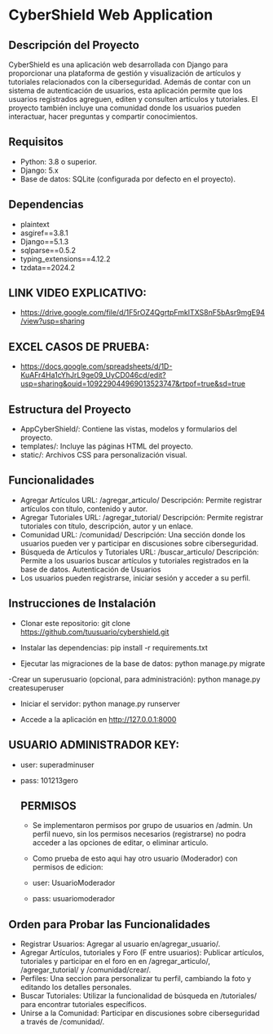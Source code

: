 # CyberShield Web Application

## Descripción del Proyecto
CyberShield es una aplicación web desarrollada con Django para proporcionar una plataforma de gestión y visualización de artículos y tutoriales relacionados con la ciberseguridad. Además de contar con un sistema de autenticación de usuarios, esta aplicación permite que los usuarios registrados agreguen, editen y consulten artículos y tutoriales. El proyecto también incluye una comunidad donde los usuarios pueden interactuar, hacer preguntas y compartir conocimientos.

## Requisitos
- Python: 3.8 o superior.
- Django: 5.x
- Base de datos: SQLite (configurada por defecto en el proyecto).

## Dependencias
- plaintext
- asgiref==3.8.1
- Django==5.1.3
- sqlparse==0.5.2
- typing_extensions==4.12.2
- tzdata==2024.2

## LINK VIDEO EXPLICATIVO: 
- https://drive.google.com/file/d/1F5rOZ4QgrtpFmkITXS8nF5bAsr9mgE94/view?usp=sharing

## EXCEL CASOS DE PRUEBA:
- https://docs.google.com/spreadsheets/d/1D-KuAFr4Ha1cYhJrL9ge09_UyCD046cd/edit?usp=sharing&ouid=109229044969013523747&rtpof=true&sd=true

## Estructura del Proyecto
- AppCyberShield/: Contiene las vistas, modelos y formularios del proyecto.
- templates/: Incluye las páginas HTML del proyecto.
- static/: Archivos CSS para personalización visual.
## Funcionalidades
- Agregar Artículos
URL: /agregar_articulo/
Descripción: Permite registrar artículos con título, contenido y autor.
- Agregar Tutoriales
URL: /agregar_tutorial/
Descripción: Permite registrar tutoriales con título, descripción, autor y un enlace.
- Comunidad
URL: /comunidad/
Descripción: Una sección donde los usuarios pueden ver y participar en discusiones sobre ciberseguridad.
- Búsqueda de Artículos y Tutoriales
URL: /buscar_articulo/
Descripción: Permite a los usuarios buscar artículos y tutoriales registrados en la base de datos.
Autenticación de Usuarios
- Los usuarios pueden registrarse, iniciar sesión y acceder a su perfil.

## Instrucciones de Instalación
- Clonar este repositorio:
git clone https://github.com/tuusuario/cybershield.git
  
- Instalar las dependencias:
pip install -r requirements.txt

- Ejecutar las migraciones de la base de datos:
python manage.py migrate

-Crear un superusuario (opcional, para administración):
python manage.py createsuperuser

- Iniciar el servidor:
python manage.py runserver

- Accede a la aplicación en http://127.0.0.1:8000

## USUARIO ADMINISTRADOR KEY:
- user: superadminuser
- pass: 101213gero

  ## PERMISOS

  - Se implementaron permisos por grupo de usuarios en /admin. Un perfil nuevo, sin los permisos necesarios (registrarse) no podra acceder a las opciones de editar, o eliminar articulo.
  - Como prueba de esto aqui hay otro usuario (Moderador) con permisos de edicion:
 
  - user: UsuarioModerador
  - pass: usuariomoderador

## Orden para Probar las Funcionalidades
- Registrar Usuarios: Agregar al usuario en/agregar_usuario/.
- Agregar Artículos, tutoriales y Foro (F entre usuarios): Publicar artículos, tutoriales y participar en el foro en en /agregar_articulo/, /agregar_tutorial/ y /comunidad/crear/.
- Perfiles: Una seccion para personalizar tu perfil, cambiando la foto y editando los detalles personales.
- Buscar Tutoriales: Utilizar la funcionalidad de búsqueda en /tutoriales/ para encontrar tutoriales específicos.
- Unirse a la Comunidad: Participar en discusiones sobre ciberseguridad a través de /comunidad/.
